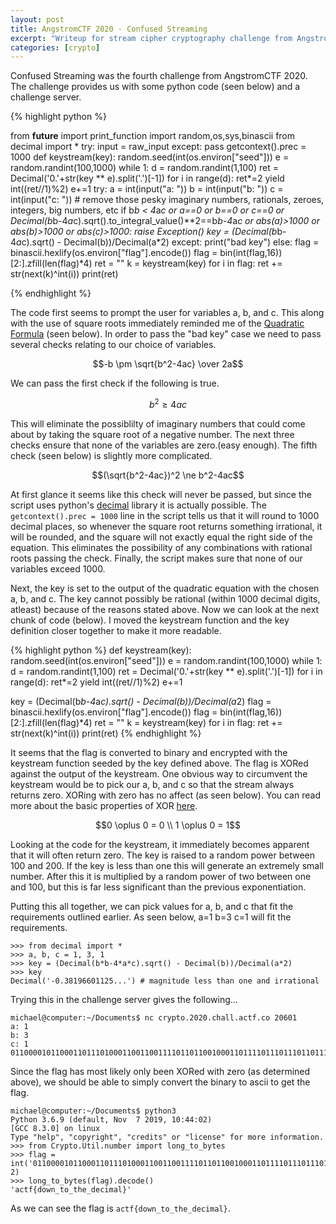 ```yaml
---
layout: post
title: AngstromCTF 2020 - Confused Streaming
excerpt: "Writeup for stream cipher cryptography challenge from AngstromCTF 2020"
categories: [crypto]
---
```


Confused Streaming was the fourth challenge from AngstromCTF 2020. The challenge provides us with some python code (seen below) and a challenge server. 

{% highlight python %}

from __future__ import print_function
import random,os,sys,binascii
from decimal import *
try:
	input = raw_input
except:
	pass
getcontext().prec = 1000
def keystream(key):
	random.seed(int(os.environ["seed"]))
	e = random.randint(100,1000)
	while 1:
		d = random.randint(1,100)
		ret = Decimal('0.'+str(key ** e).split('.')[-1])
		for i in range(d):
			ret*=2
		yield int((ret//1)%2)
		e+=1
try:
	a = int(input("a: "))
	b = int(input("b: "))
	c = int(input("c: "))
	# remove those pesky imaginary numbers, rationals, zeroes, integers, big numbers, etc
	if b*b < 4*a*c or a==0 or b==0 or c==0 or Decimal(b*b-4*a*c).sqrt().to_integral_value()**2==b*b-4*a*c or abs(a)>1000 or abs(b)>1000 or abs(c)>1000:
		raise Exception()
	key = (Decimal(b*b-4*a*c).sqrt() - Decimal(b))/Decimal(a*2)
except:
	print("bad key")
else:
	flag = binascii.hexlify(os.environ["flag"].encode())
	flag = bin(int(flag,16))[2:].zfill(len(flag)*4)
	ret = ""
	k = keystream(key)
	for i in flag:
		ret += str(next(k)^int(i))
	print(ret)

{% endhighlight %}

The code first seems to prompt the user for variables a, b, and c. This along with the use of square roots immediately reminded me of the [Quadratic Formula](https://en.wikipedia.org/wiki/Quadratic_formula) (seen below). In order to pass the "bad key" case we need to pass several checks relating to our choice of variables.

$$-b \pm \sqrt{b^2-4ac} \over 2a$$

We can pass the first check if the following is true.

$$b^2 \ge 4ac$$

This will eliminate the possiblilty of imaginary numbers that could come about by taking the square root of a negative number. The next three checks ensure that none of the variables are zero.(easy enough). The fifth check (seen below) is slightly more complicated.

$$(\sqrt{b^2-4ac})^2 \ne b^2-4ac$$

At first glance it seems like this check will never be passed, but since the script uses python's [decimal](https://docs.python.org/2/library/decimal.html) library it is actually possible. The `getcontext().prec = 1000` line in the script tells us that it will round to 1000 decimal places, so whenever the square root returns something irrational, it will be rounded, and the square will not exactly equal the right side of the equation. This eliminates the possibility of any combinations with rational roots passing the check. Finally, the script makes sure that none of our variables exceed 1000.

Next, the key is set to the output of the quadratic equation with the chosen a, b, and c. The key cannot possibly be rational (within 1000 decimal digits, atleast) because of the reasons stated above. Now we can look at the next chunk of code (below). I moved the keystream function and the key definition closer together to make it more readable.

{% highlight python %}
def keystream(key):
	random.seed(int(os.environ["seed"]))
	e = random.randint(100,1000)
	while 1:
		d = random.randint(1,100)
		ret = Decimal('0.'+str(key ** e).split('.')[-1])
		for i in range(d):
			ret*=2
		yield int((ret//1)%2)
		e+=1

key = (Decimal(b*b-4*a*c).sqrt() - Decimal(b))/Decimal(a*2)
flag = binascii.hexlify(os.environ["flag"].encode())
flag = bin(int(flag,16))[2:].zfill(len(flag)*4)
ret = ""
k = keystream(key)
for i in flag:
	ret += str(next(k)^int(i))
print(ret)
{% endhighlight %}


It seems that the flag is converted to binary and encrypted with the keystream function seeded by the key defined above. The flag is XORed against the output of the keystream. One obvious way to circumvent the keystream would be to pick our a, b, and c so that the stream always returns zero. XORing with zero has no affect (as seen below). You can read more about the basic properties of XOR [here](https://en.wikipedia.org/wiki/Exclusive_or).

$$0 \oplus 0 = 0 \\ 1 \oplus 0 = 1$$

Looking at the code for the keystream, it immediately becomes apparent that it will often return zero. The key is raised to a random power between 100 and 200. If the key is less than one this will generate an extremely small number. After this it is multiplied by a random power of two between one and 100, but this is far less significant than the previous exponentiation. 

Putting this all together, we can pick values for a, b, and c that fit the requirements outlined earlier. As seen below, a=1 b=3 c=1 will fit the requirements.

```
>>> from decimal import *
>>> a, b, c = 1, 3, 1
>>> key = (Decimal(b*b-4*a*c).sqrt() - Decimal(b))/Decimal(a*2)
>>> key
Decimal('-0.38196601125...') # magnitude less than one and irrational
```

Trying this in the challenge server gives the following...

```
michael@computer:~/Documents$ nc crypto.2020.chall.actf.co 20601
a: 1
b: 3
c: 1
01100001011000110111010001100110011110110110010001101111011101110110111001011111011101000110111101011111011101000110100001100101010111110110010001100101011000110110100101101101011000010110110001111101
```

Since the flag has most likely only been XORed with zero (as determined above), we should be able to simply convert the binary to ascii to get the flag.

```
michael@computer:~/Documents$ python3
Python 3.6.9 (default, Nov  7 2019, 10:44:02) 
[GCC 8.3.0] on linux
Type "help", "copyright", "credits" or "license" for more information.
>>> from Crypto.Util.number import long_to_bytes
>>> flag = int('01100001011000110111010001100110011110110110010001101111011101110110111001011111011101000110111101011111011101000110100001100101010111110110010001100101011000110110100101101101011000010110110001111101', 2)
>>> long_to_bytes(flag).decode()
'actf{down_to_the_decimal}'
```

As we can see the flag is `actf{down_to_the_decimal}`.